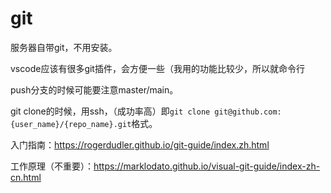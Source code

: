 # git

服务器自带git，不用安装。

vscode应该有很多git插件，会方便一些（我用的功能比较少，所以就命令行

push分支的时候可能要注意master/main。

git clone的时候，用ssh，（成功率高）即`git clone git@github.com:{user_name}/{repo_name}.git`格式。

入门指南：https://rogerdudler.github.io/git-guide/index.zh.html

工作原理（不重要）：https://marklodato.github.io/visual-git-guide/index-zh-cn.html